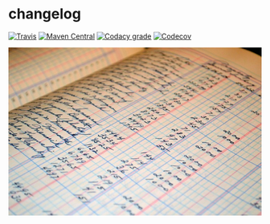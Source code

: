 changelog
===

[![Travis](https://img.shields.io/travis/io7m/changelog.png?style=flat-square)](https://travis-ci.org/io7m/changelog)
[![Maven Central](https://img.shields.io/maven-central/v/com.io7m.changelog/com.io7m.changelog.png?style=flat-square)](http://search.maven.org/#search%7Cga%7C1%7Cg%3A%22com.io7m.changelog%22)
[![Codacy grade](https://img.shields.io/codacy/grade/8c6f31d9eb2f4541836b27ad7e95153c.png?style=flat-square)](https://www.codacy.com/app/github_79/changelog)
[![Codecov](https://img.shields.io/codecov/c/github/io7m/changelog.png?style=flat-square)](https://codecov.io/gh/io7m/changelog)

![changelog](./src/site/resources/changelog.jpg?raw=true)
